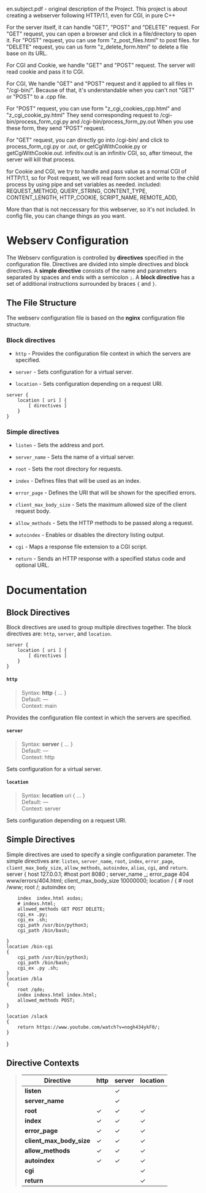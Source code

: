 en.subject.pdf - original description of the Project.
This project is about creating a webserver following HTTP/1.1, even for CGI, in pure C++

For the server itself, it can handle "GET", "POST" and "DELETE" request.
For "GET" request, you can open a browser and click in a file/directory to open it.
For "POST" request, you can use form "z_post_files.html" to post files.
for "DELETE" request, you can us form "z_delete_form.html" to delete a file base on its URL.

For CGI and Cookie, we handle "GET" and "POST" request. The server will read cookie and
pass it to CGI.

For CGI, We handle "GET" and "POST" request and it applied to all files in "/cgi-bin/".
Because of that, it's understandable when you can't not "GET" or "POST" to a .cpp file.

For "POST" request, you can use form "z_cgi_cookies_cpp.html" and "z_cgi_cookie_py.html"
They send corresponding request to /cgi-bin/process_form_cgi.py and /cgi-bin/process_form_py.out
When you use these form, they send "POST" request.

For "GET" request, you can directly go into /cgi-bin/ and click to process_form_cgi.py or .out,
or getCgiWithCookie.py or getCgiWithCookie.out.
infinitiv.out is an infinitiv CGI, so, after timeout, the server will kill that process.

for Cookie and CGI, we try to handle and pass value as a normal CGI of HTTP/1.1, so for Post request,
we will read form socket and write to the child process by using pipe and set variables as needed.
included:
REQUEST_METHOD,
QUERY_STRING,
CONTENT_TYPE,
CONTENT_LENGTH,
HTTP_COOKIE,
SCRIPT_NAME,
REMOTE_ADD,

More than that is not neccessary for this webserver, so it's not included.
In config file, you can change things as you want.

# Webserv Configuration

The Webserv configuration is controlled by **directives** specified in the configuration file. Directives are divided into simple directives and block directives.
A **simple directive** consists of the name and parameters separated by spaces and ends with a semicolon `;`. A **block directive** has a set of additional instructions surrounded by braces `{` and `}`.

## The File Structure
The webserv configuration file is based on the **nginx** configuration file structure. 


### Block directives

- `http` - Provides the configuration file context in which the servers are specified.   

- `server` - Sets configuration for a virtual server.  

- `location` - Sets configuration depending on a request URI.  

```nginx
server {
    location [ uri ] {
        [ directives ]
    }
}
```


### Simple directives

- `listen` - Sets the address and port.  

- `server_name` - Sets the name of a virtual server.

- `root` - Sets the root directory for requests.

- `index` - Defines files that will be used as an index.

- `error_page` - Defines the URI that will be shown for the specified errors.

- `client_max_body_size` - Sets the maximum allowed size of the client request body.  

- `allow_methods` - Sets the HTTP methods to be passed along a request.

- `autoindex` - Enables or disables the directory listing output.  

- `cgi` - Maps a response file extension to a CGI script.   

- `return` - Sends an HTTP response with a specified status code and optional URL. 


# Documentation

## **Block Directives**

Block directives are used to group multiple directives together. The block directives are: `http`, `server`, and `location`.


```nginx
server {
    location [ uri ] {
        [ directives ]
    }
}
```  

#### `http`

> Syntax: **http** { ... }  
> Default: —  
> Context: main   

Provides the configuration file context in which the servers are specified.   

#### `server`

> Syntax: **server** { ... }  
> Default: —  
> Context: http   

Sets configuration for a virtual server.   

#### `location`

> Syntax: **location** uri { ... }  
> Default: —  
> Context: 	server   

Sets configuration depending on a request URI.   


  
## **Simple Directives**  

Simple directives are used to specify a single configuration parameter. The simple directives are: `listen`, `server_name`, `root`, `index`, `error_page`, `client_max_body_size`, `allow_methods`, `autoindex`, `alias`, `cgi`, and `return`.
server  {
    host    127.0.0.1; #host
    port    8080  ;
    server_name _;
    error_page 404 www/errors/404.html;
    client_max_body_size 10000000;
    location /
    {
        # root /www;
        root /;
        autoindex on;
        
        index  index.html asdas;
        # indexs.html;
        allowed_methods GET POST DELETE;
        cgi_ex .py;
        cgi_ex .sh;
        cgi_path /usr/bin/python3;
        cgi_path /bin/bash;
        
    }
    location /bin-cgi
    {
        cgi_path /usr/bin/python3;
        cgi_path /bin/bash;
        cgi_ex .py .sh;
    } 
    location /bla
    {
        root /qdo;
        index indexs.html index.html;
        allowed_methods POST;
    }

    location /slack
    {
        return https://www.youtube.com/watch?v=nogh434ykF0/;
    }
}


## **Directive Contexts**

>   | **Directive**              |    **http**    |    **server**    |    **location**    |
>   |----------------------------|----------------|------------------|--------------------|
>   | **listen**                 |                |       ✓          |                    |
>   | **server_name**            |                |       ✓          |                    |
>   | **root**                   |       ✓        |       ✓          |       ✓            |
>   | **index**                  |       ✓        |       ✓          |       ✓            |
>   | **error_page**             |       ✓        |       ✓          |       ✓            |
>   | **client_max_body_size**   |       ✓        |       ✓          |       ✓            |
>   | **allow_methods**          |       ✓        |       ✓          |       ✓            |
>   | **autoindex**              |       ✓        |       ✓          |       ✓            |
>   | **cgi**                    |                |                  |       ✓            |
>   | **return**                 |                |                  |       ✓            |
